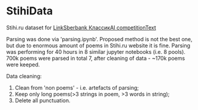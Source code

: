 # StihiData
Stihi.ru dataset for [LinkSberbank КлассикAI competitionText](https://classic.sberbank.ai/description)

Parsing was done via 'parsing.ipynb'. Proposed method is not the best one, but due to enormous amount of poems in Stihi.ru website it is fine. Parsing was performing for 40 hours in 8 similar jupyter notebooks (i.e. 8 pools). 700k poems were parsed in total 7, after cleaning of data - ~170k poems were keeped. 

Data cleaning: 
1. Clean from 'non poems' - i.e. artefacts of parsing;
2. Keep only long poems(>3 strings in poem, >3 words in string);
3. Delete  all punctuation. 

